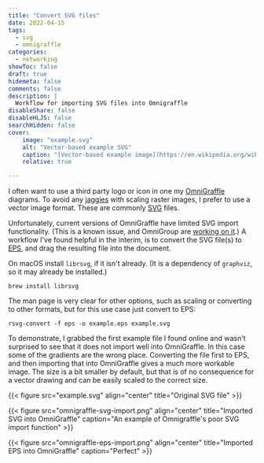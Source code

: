 ```yaml
---
title: "Convert SVG files"
date: 2022-04-15
tags:
  - svg
  - omnigraffle
categories:
  - networking
showToc: false
draft: true
hidemeta: false
comments: false
description: |
  Workflow for importing SVG files into Omnigraffle
disableShare: false
disableHLJS: false
searchHidden: false
cover:
    image: "example.svg"
    alt: "Vector-based example SVG"
    caption: "[Vector-based example image](https://en.wikipedia.org/wiki/File:Vector-based_example.svg) licensed under [CC BY-SA 3.0](https://creativecommons.org/licenses/by-sa/3.0/deed.en)"
    relative: true

---
```


I often want to use a third party logo or icon in one my
[OmniGraffle][omnigraffle] diagrams.  To avoid any [jaggies][jaggies]
with scaling raster images, I prefer to use a vector image format.
These are commonly [SVG][svg] files.

Unfortunately, current versions of OmniGraffle have limited SVG
import functionality.  (This is a known issue, and OmniGroup are
[working on it][ver7.7].)  A workflow I've found helpful in the
interim, is to convert the SVG file(s) to [EPS][eps], and drag
the resulting file into the document.

On macOS install `librsvg`, if it isn't already.  (It is a dependency
of `graphviz`, so it may already be installed.)

```text
brew install librsvg
```

The man page is very clear for other options, such as scaling or
converting to other formats, but for this use case just convert to EPS:

```text
rsvg-convert -f eps -o example.eps example.svg
```

To demonstrate, I grabbed the first example file I found online and
wasn't surprised to see that it does not import well into OmniGraffle.
In this case some of the gradients are the wrong place.  Converting the
file first to EPS, and then importing that into OmniGraffle gives a much
more workable image.  The size is a bit smaller by default, but that is
of no consequence for a vector drawing and can be easily scaled to the
correct size.

{{< figure src="example.svg" align="center"
    title="Original SVG file" >}}

{{< figure src="omnigraffle-svg-import.png" align="center"
    title="Imported SVG into OmniGraffle"
    caption="An example of Omnigraffle's poor SVG import function" >}}

{{< figure src="omnigraffle-eps-import.png" align="center"
    title="Imported EPS into OmniGraffle"
    caption="Perfect" >}}

[omnigraffle]: https://www.omnigroup.com/omnigraffle
[jaggies]: https://en.wikipedia.org/wiki/Jaggies
[svg]: https://developer.mozilla.org/en-US/docs/Web/SVG
[ver7.7]: https://www.omnigroup.com/releasenotes/omnigraffle/7.7
[eps]: https://en.wikipedia.org/wiki/Encapsulated_PostScript
